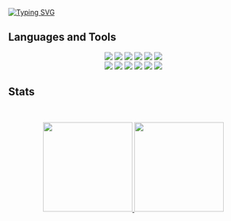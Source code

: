 [![Typing SVG](https://readme-typing-svg.herokuapp.com?lines=Diego+Alonso+Morey+Quispe)](https://www.youtube.com/watch?v=dQw4w9WgXcQ)



## Languages and Tools

<p align="center">
<code><img src="https://img.icons8.com/color/48/000000/html-5--v1.png"/></code>
<code><img src="https://img.icons8.com/color/48/000000/css3.png"/></code>
<code><img src="https://img.icons8.com/color/48/000000/javascript--v2.png"/></code>
<code><img src="https://img.icons8.com/color/48/000000/react-native.png"/></code>
<code><img src="https://img.icons8.com/color/48/000000/bootstrap.png"/></code>
<code><img src="https://img.icons8.com/fluency/48/000000/node-js.png"/></code>
<br />
<code><img src="https://img.icons8.com/plasticine/48/000000/bash.png"/></code>  
<code><img src="https://img.icons8.com/color/48/000000/git.png"/></code>
<code><img src="https://img.icons8.com/color/48/000000/python--v2.png"/></code>
<code><img src="https://img.icons8.com/color/48/000000/mysql-logo.png"/></code>
<code><img src="https://img.icons8.com/color/48/000000/visual-studio-code-2019.png"/></code>
<code><img src="https://img.icons8.com/color/48/000000/ubuntu--v1.png"/></code>
</p>

## Stats

<br />
<p align="center">
<a href="https://github.com/DAlons27">
  <img height="180em" src="https://github-readme-stats.vercel.app/api?username=DAlons27&show_icons=true&theme=react&include_all_commits=true&count_private=true" />
  <img height="180em" src="https://github-readme-stats-eight-theta.vercel.app/api/top-langs/?username=DAlons27&layout=compact&langs_count=8&theme=react"/>
</a>
</p>
<br />

